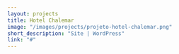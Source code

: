 ```yaml
---
layout: projects
title: Hotel Chalemar
image: "/images/projects/projeto-hotel-chalemar.png"
short_description: "Site | WordPress"
link: "#"
---
```

